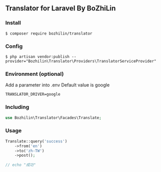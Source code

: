 ## Translator for Laravel By BoZhiLin

### Install
```
$ composer require bozhilin/translator
```

### Config
```
$ php artisan vendor:publish --provider="Bozhilin\Translator\Providers\TranslatorServiceProvider"
```

### Environment (optional)
Add a parameter into .env
Default value is google
```
TRANSLATOR_DRIVER=google
```

### Including
```php
use Bozhilin\Translator\Facades\Translate;
```

### Usage
```php
Translate::query('success')
    ->from('en')
    ->to('zh-TW')
    ->post();
    
// echo "成功"
```